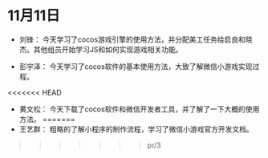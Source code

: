 # 11月11日
* 刘锋：
    今天学习了cocos游戏引擎的使用方法，并分配美工任务给启良和晓杰。其他组员开始学习JS和如何实现游戏相关功能。

* 彭宇泽：
    今天学习了cocos软件的基本使用方法，大致了解微信小游戏实现过程。

<<<<<<< HEAD

* 黄文松：
    今天下载了cocos软件和微信开发者工具，并了解了一下大概的使用方法。
=======
* 王艺群：
    粗略的了解小程序的制作流程，学习了微信小游戏官方开发文档。
>>>>>>> pr/3
